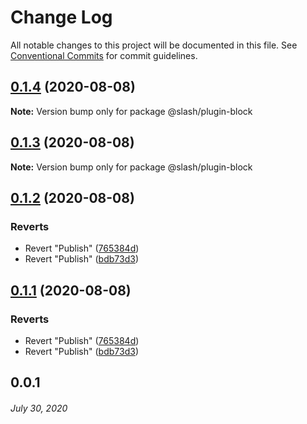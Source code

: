 # Change Log

All notable changes to this project will be documented in this file.
See [Conventional Commits](https://conventionalcommits.org) for commit guidelines.

## [0.1.4](https://github.com/coniel/slash/compare/@slash/plugin-block@0.1.3...@slash/plugin-block@0.1.4) (2020-08-08)

**Note:** Version bump only for package @slash/plugin-block





## [0.1.3](https://github.com/coniel/slash/compare/@slash/plugin-block@0.1.2...@slash/plugin-block@0.1.3) (2020-08-08)

**Note:** Version bump only for package @slash/plugin-block





## [0.1.2](https://github.com/coniel/slash/compare/@slash/plugin-block@0.1.1...@slash/plugin-block@0.1.2) (2020-08-08)


### Reverts

* Revert "Publish" ([765384d](https://github.com/coniel/slash/commit/765384d2f7a4d1f6df4562ddfc9cb3ccaaeee61e))
* Revert "Publish" ([bdb73d3](https://github.com/coniel/slash/commit/bdb73d31c43a8ebc098e98d9302e068969436d1d))





## [0.1.1](https://github.com/coniel/slash/compare/@slash/plugin-block@0.1.1...@slash/plugin-block@0.1.1) (2020-08-08)


### Reverts

* Revert "Publish" ([765384d](https://github.com/coniel/slash/commit/765384d2f7a4d1f6df4562ddfc9cb3ccaaeee61e))
* Revert "Publish" ([bdb73d3](https://github.com/coniel/slash/commit/bdb73d31c43a8ebc098e98d9302e068969436d1d))





## 0.0.1
###### *July 30, 2020*
